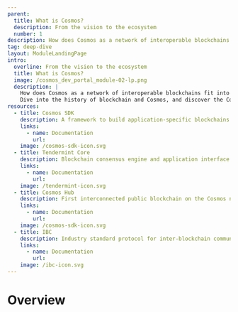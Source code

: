 ```yaml
---
parent:
  title: What is Cosmos?
  description: From the vision to the ecosystem
  number: 1
description: How does Cosmos as a network of interoperable blockchains fit into the overall development of blockchain technology?
tag: deep-dive
layout: ModuleLandingPage
intro:
  overline: From the vision to the ecosystem
  title: What is Cosmos?
  image: /cosmos_dev_portal_module-02-lp.png
  description: |
    How does Cosmos as a network of interoperable blockchains fit into the overall development of blockchain technology? <br/><br/>
    Dive into the history of blockchain and Cosmos, and discover the Cosmos ecosystem – It is a galaxy of wallets, services, tokens, and dApps. Then, get your first Cosmos Hub native token and find out how to stake your ATOM.
resources:
  - title: Cosmos SDK
    description: A framework to build application-specific blockchains
    links:
      - name: Documentation
        url: 
    image: /cosmos-sdk-icon.svg
  - title: Tendermint Core
    description: Blockchain consensus engine and application interface
    links:
      - name: Documentation
        url: 
    image: /tendermint-icon.svg
  - title: Cosmos Hub
    description: First interconnected public blockchain on the Cosmos network
    links:
      - name: Documentation
        url: 
    image: /cosmos-sdk-icon.svg
  - title: IBC
    description: Industry standard protocol for inter-blockchain communication
    links:
      - name: Documentation
        url: 
    image: /ibc-icon.svg
---
```


# Overview
